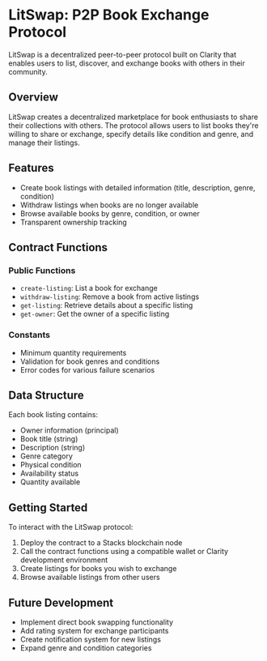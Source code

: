# LitSwap: P2P Book Exchange Protocol

LitSwap is a decentralized peer-to-peer protocol built on Clarity that enables users to list, discover, and exchange books with others in their community.

## Overview

LitSwap creates a decentralized marketplace for book enthusiasts to share their collections with others. The protocol allows users to list books they're willing to share or exchange, specify details like condition and genre, and manage their listings.

## Features

- Create book listings with detailed information (title, description, genre, condition)
- Withdraw listings when books are no longer available
- Browse available books by genre, condition, or owner
- Transparent ownership tracking

## Contract Functions

### Public Functions

- `create-listing`: List a book for exchange
- `withdraw-listing`: Remove a book from active listings
- `get-listing`: Retrieve details about a specific listing
- `get-owner`: Get the owner of a specific listing

### Constants

- Minimum quantity requirements
- Validation for book genres and conditions
- Error codes for various failure scenarios

## Data Structure

Each book listing contains:
- Owner information (principal)
- Book title (string)
- Description (string)
- Genre category
- Physical condition
- Availability status
- Quantity available

## Getting Started

To interact with the LitSwap protocol:

1. Deploy the contract to a Stacks blockchain node
2. Call the contract functions using a compatible wallet or Clarity development environment
3. Create listings for books you wish to exchange
4. Browse available listings from other users

## Future Development

- Implement direct book swapping functionality
- Add rating system for exchange participants
- Create notification system for new listings
- Expand genre and condition categories